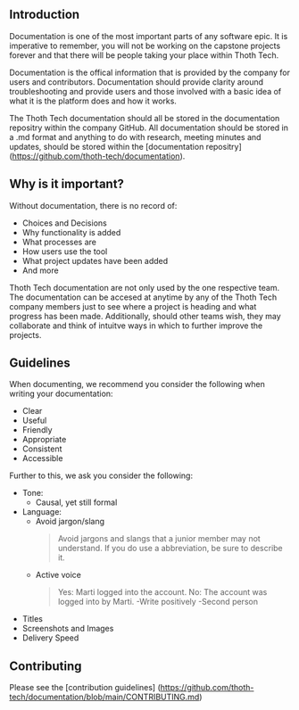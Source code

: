
## Introduction

Documentation is one of the most important parts of any software epic. It is imperative to remember, you will not be working on the capstone projects forever and that there will be people taking your place within Thoth Tech. 

Documentation is the offical information that is provided by the company for users and contributors. Documentation should provide clarity around troubleshooting and provide users and those involved with a basic idea of what it is the platform does and how it works. 

The Thoth Tech documentation should all be stored in the documentation repositry within the company GitHub. All documentation should be stored in a .md format and anything to do with research, meeting minutes and updates, should be stored within the [documentation repositry] (https://github.com/thoth-tech/documentation).

## Why is it important?

Without documentation, there is no record of:

- Choices and Decisions 
- Why functionality is added
- What processes are 
- How users use the tool
- What project updates have been added
- And more

Thoth Tech documentation are not only used by the one respective team. The documentation can be accesed at anytime by any of the Thoth Tech company members just to see where a project is heading and what progress has been made. Additionally, should other teams wish, they may collaborate and think of intuitve ways in which to further improve the projects. 

## Guidelines

When documenting, we recommend you consider the following when writing your documentation:

- Clear
- Useful
- Friendly
- Appropriate 
- Consistent
- Accessible

Further to this, we ask you consider the following: 
- Tone: ​
    - Causal, yet still formal​
- Language: ​
    - Avoid jargon/slang​
        > Avoid jargons and slangs that a junior member may not understand. If you do use a abbreviation, be sure to describe it.
    - Active voice​
        > Yes: Marti logged into the account.​
        > No: The account was logged into by Marti.
    -Write positively​
    -Second person​
- Titles​
- Screenshots and Images​
- Delivery Speed​

## Contributing
Please see the [contribution guidelines] (https://github.com/thoth-tech/documentation/blob/main/CONTRIBUTING.md)

